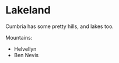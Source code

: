 Lakeland
========

Cumbria has some pretty hills, and lakes too.

Mountains:
* Helvellyn
* Ben Nevis
